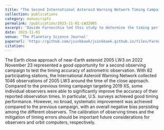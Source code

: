 ```yaml
---
title: "The Second International Asteroid Warning Network Timing Campaign: 2005 LW3"
collection: publications
category: manuscripts
permalink: /publication/2023-11-01-LW32005
excerpt: 'Davide Farnocchia led this study to determine the timing performance of asteroid warning networks using the asteroid 2005 LW3. I participated as the observer at the Nordic Optical Telescope.'
date: 2023-11-01
venue: 'The Planetary Science Journal'
paperurl: 'https://github.com/jsinkbaek/jsinkbaek.github.io/files/Farnocchia2023.pdf'
citation:
---
```

The Earth close approach of near-Earth asteroid 2005 LW3 on 2022 November 23 represented a good opportunity for a second observing campaign to test the timing accuracy of astrometric observation. With 82 participating stations, the International Asteroid Warning Network collected 1046 observations of 2005 LW3 around the time of the close approach. Compared to the previous timing campaign targeting 2019 XS, some individual observers were able to significantly improve the accuracy of their reported observation times. In particular, U.S. surveys achieved good timing performance. However, no broad, systematic improvement was achieved compared to the previous campaign, with an overall negative bias persisting among the different observers. The calibration of observing times and the mitigation of timing errors should be important future considerations for observers and orbit computers, respectively. 
